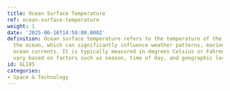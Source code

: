 ```yaml
---
title: Ocean Surface Temperature
ref: ocean-surface-temperature
weight: 1
date: '2025-06-16T14:50:00.000Z'
definition: Ocean surface temperature refers to the temperature of the top layer of
  the ocean, which can significantly influence weather patterns, marine life, and
  ocean currents. It is typically measured in degrees Celsius or Fahrenheit and can
  vary based on factors such as season, time of day, and geographic location.
id: GL185
categories:
- Space & Technology
---
```


